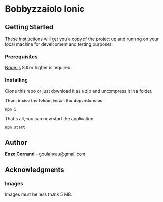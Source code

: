 # Bobbyzzaiolo Ionic

## Getting Started

These instructions will get you a copy of the project up and running on your local machine for development and testing purposes.

### Prerequisites

[Node.js](https://nodejs.org/en/download/) 8.8 or higher is required.

### Installing

Clone this repo or just download it as a zip and uncompress it in a folder.

Then, inside the folder, install the dependencies:

```
npm i
```

That's all, you can now start the application:

```
npm start
```

## Author

**Enzo Cornand** - goulaheau@gmail.com

## Acknowledgments

### Images

Images must be less thank 5 MB.
